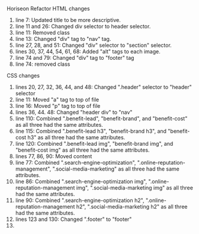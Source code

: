 Horiseon Refactor
HTML changes
<ol>
    <li>line 7: Updated title to be more descriptive.</li>
    <li>line 11 and 26: Changed div selector to header selector.</li>
    <li>line 11: Removed class </li>
    <li>line 13: Changed "div" tag to "nav" tag.</li>
    <li>line 27, 28, and 51: Changed "div" selector to "section" selector.</li>
    <li>lines 30, 37, 44, 54, 61, 68: Added "alt" tags to each image.</li>
    <li>line 74 and 79: Changed "div" tag to "footer" tag</li>
    <li>line 74: removed class</li>
</ol>

CSS changes
<ol>
    <li>lines 20, 27, 32, 36, 44, and 48: Changed ".header" selector to "header" selector</li>
    <li>line 11: Moved "a" tag to top of file</li>
    <li>line 16: Moved "p" tag to top of file</li>
    <li>lines 36, 44. 48: Changed "header div" to "nav"</li>
    <li>line 110: Combined ".benefit-lead", "benefit-brand", and "benefit-cost" as all three had the same attributes.</li>
    <li>line 115: Combined ".benefit-lead h3", "benefit-brand h3", and "benefit-cost h3" as all three had the same attributes.</li>
    <li>line 120: Combined ".benefit-lead img", "benefit-brand img", and "benefit-cost img" as all three had the same attributes.</li>
    <li>lines 77, 86, 90: Moved content</li>
    <li>line 77: Combined ".search-engine-optimization", ".online-reputation-management", ".social-media-marketing" as all three had the same attributes.</li>
    <li>line 86: Combined ".search-engine-optimization img", ".online-reputation-management img", ".social-media-marketing img" as all three had the same attributes.</li>
    <li>line 90: Combined ".search-engine-optimization h2", ".online-reputation-management h2", ".social-media-marketing h2" as all three had the same attributes.</li>
    <li>lines 123 and 130: Changed ".footer" to "footer"</li>
    <li></li>
</ol>

